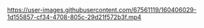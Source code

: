 

https://user-images.githubusercontent.com/67561119/160406029-1d155857-cf34-4708-805c-29d21f572b3f.mp4

